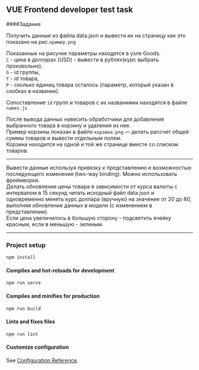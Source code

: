 ## VUE Frontend developer test task

####Задание

Получить данные из файла data.json и вывести их на страницу как это показано на рис.`пример.png`

Показанные на рисунке параметры находятся в узле Goods.   
`C` - цена в долларах (USD) - вывести в рублях(курс выбрать произвольно),   
`G` - id группы,   
`T` - id товара,   
`P` - сколько единиц товара осталось (параметр, который указан в скобках в названии).  

Cопоставление `id` групп и товаров с их названиями находятся в файле `names.js`

После вывода данных навесить обработчики для добавления выбранного товара в корзину и удаления из нее.   
Пример корзины показан в файле `корзина.png` — делать рассчет общей суммы товаров и вывести отдельным полем.  
Корзина находится на одной и той же странице вместе со списком товаров.

***
Вывести данные используя привязку к представлению и возможностью последующего изменения (two-way binding). Можно использовать фреймворки.   
Делать обновление цены товара в зависимости от курса валюты с интервалом в 15 секунд читать исходный файл data.json и одновременно менять курс доллара (вручную) на значение от 20 до 80, выполняя обновление данных в модели (с изменением в представлении).  
Если цена увеличилось в большую сторону - подсветить ячейку красным, если в меньшую - зеленым.

***

### Project setup
```
npm install
```

#### Compiles and hot-reloads for development
```
npm run serve
```

#### Compiles and minifies for production
```
npm run build
```


#### Lints and fixes files
```
npm run lint
```

#### Customize configuration
See [Configuration Reference](https://cli.vuejs.org/config/).

